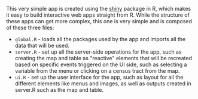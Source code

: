 This very simple app is created using the [shiny](https://shiny.rstudio.com/) package in R, which makes it easy to build interactive web apps straight from R. While the structure of these apps can get more complex, this one is very simple and is composed of these three files:

* `global.R` - loads all the packages used by the app and imports all the data that will be used.
* `server.R` - set up all the server-side operations for the app, such as creating the map and table as "reactive" elements that will be recreated based on specific events triggered on the UI side, such as selecting a variable from the menu or clicking on a census tract from the map.
* `ui.R` - set up the user interface for the app, such as layout for all the different elements like menus and images, as well as outputs created in server.R such as the map and table.
